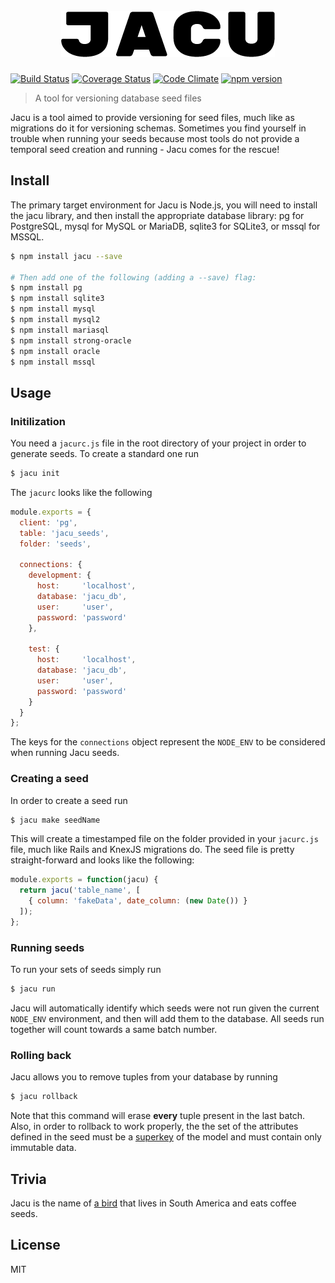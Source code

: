 <h1 align="center">
	<br>
	<img src="./logo.png" alt="Polyjuice">
	<br>
</h1>

[![Build Status](https://travis-ci.org/brenolf/jacu.svg)](https://travis-ci.org/brenolf/jacu)
[![Coverage Status](https://coveralls.io/repos/github/brenolf/jacu/badge.svg?branch=master)](https://coveralls.io/github/brenolf/jacu?branch=master)
[![Code Climate](https://codeclimate.com/github/brenolf/jacu/badges/gpa.svg)](https://codeclimate.com/github/brenolf/jacu)
[![npm version](https://badge.fury.io/js/jacu.svg)](https://badge.fury.io/js/jacu)
> A tool for versioning database seed files

Jacu is a tool aimed to provide versioning for seed files, much like as migrations do it for versioning schemas. Sometimes you find yourself in trouble when running your seeds because most tools do not provide a temporal seed creation and running - Jacu comes for the rescue!

## Install

The primary target environment for Jacu is Node.js, you will need to install the jacu library, and then install the appropriate database library: pg for PostgreSQL, mysql for MySQL or MariaDB, sqlite3 for SQLite3, or mssql for MSSQL.

```sh
$ npm install jacu --save

# Then add one of the following (adding a --save) flag:
$ npm install pg
$ npm install sqlite3
$ npm install mysql
$ npm install mysql2
$ npm install mariasql
$ npm install strong-oracle
$ npm install oracle
$ npm install mssql
```

## Usage

### Initilization

You need a `jacurc.js` file in the root directory of your project in order to generate seeds. To create a standard one run

```sh
$ jacu init
```

The `jacurc` looks like the following

```js
module.exports = {
  client: 'pg',
  table: 'jacu_seeds',
  folder: 'seeds',

  connections: {
    development: {
      host:     'localhost',
      database: 'jacu_db',
      user:     'user',
      password: 'password'
    },

    test: {
      host:     'localhost',
      database: 'jacu_db',
      user:     'user',
      password: 'password'
    }
  }
};
```

The keys for the `connections` object represent the `NODE_ENV` to be considered when running Jacu seeds.

### Creating a seed

In order to create a seed run

```sh
$ jacu make seedName
```

This will create a timestamped file on the folder provided in your `jacurc.js` file, much like Rails and KnexJS migrations do. The seed file is pretty straight-forward and looks like the following:

```js
module.exports = function(jacu) {
  return jacu('table_name', [
    { column: 'fakeData', date_column: (new Date()) }
  ]);
};
```

### Running seeds

To run your sets of seeds simply run

```sh
$ jacu run
```

Jacu will automatically identify which seeds were not run given the current `NODE_ENV` environment, and then will add them to the database. All seeds run together will count towards a same batch number.

### Rolling back

Jacu allows you to remove tuples from your database by running

```sh
$ jacu rollback
```

Note that this command will erase **every** tuple present in the last batch. Also, in order to rollback to work properly, the the set of the attributes defined in the seed must be a [superkey](https://en.wikipedia.org/wiki/Superkey) of the model and must contain only immutable data.

## Trivia

Jacu is the name of [a bird](https://en.wikipedia.org/wiki/Rusty-margined_guan) that lives in South America and eats coffee seeds.

## License
MIT
